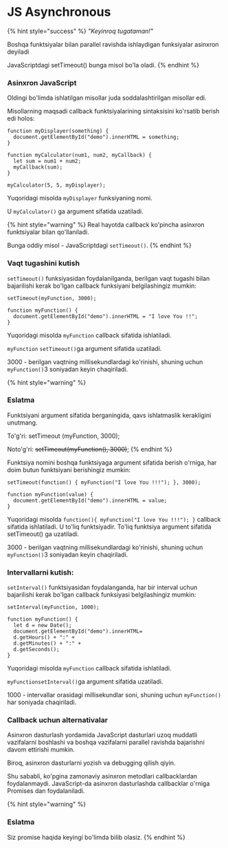 # JS Asynchronous

{% hint style="success" %}
_"Keyinroq tugataman!"_

Boshqa funktsiyalar bilan parallel ravishda ishlaydigan funksiyalar asinxron deyiladi

JavaScriptdagi setTimeout() bunga misol bo'la oladi.
{% endhint %}

### Asinxron JavaScript

Oldingi bo'limda ishlatilgan misollar juda soddalashtirilgan misollar edi.

Misollarning maqsadi callback funktsiyalarining sintaksisini ko'rsatib berish edi holos:

```
function myDisplayer(something) {
  document.getElementById("demo").innerHTML = something;
}

function myCalculator(num1, num2, myCallback) {
  let sum = num1 + num2;
  myCallback(sum);
}

myCalculator(5, 5, myDisplayer);
```

Yuqoridagi misolda `myDisplayer` funksiyaning nomi.

U `myCalculator()` ga argument sifatida uzatiladi.

{% hint style="warning" %}
Real hayotda callback ko'pincha asinxron funktsiyalar bilan qo'llaniladi.

Bunga oddiy misol - JavaScriptdagi `setTimeout()`.
{% endhint %}

### Vaqt tugashini kutish

`setTimeout()` funksiyasidan foydalanilganda, berilgan vaqt tugashi bilan bajarilishi kerak bo'lgan  callback funksiyani belgilashingiz mumkin:

```
setTimeout(myFunction, 3000);

function myFunction() {
  document.getElementById("demo").innerHTML = "I love You !!";
}
```

Yuqoridagi misolda `myFunction` callback sifatida ishlatiladi.

`myFunction` `setTimeout()`ga argument sifatida uzatiladi.

3000 - berilgan vaqtning millisekundlardagi ko'rinishi, shuning uchun `myFunction()`3 soniyadan keyin chaqiriladi.

{% hint style="warning" %}
### Eslatma

Funktsiyani argument sifatida berganingida, qavs ishlatmaslik kerakligini unutmang.

To'g'ri: setTimeout (myFunction, 3000);

Noto'g'ri: ~~setTimeout(myFunction(), 3000)~~;
{% endhint %}

Funktsiya nomini boshqa funktsiyaga argument sifatida berish o'rniga, har doim butun funktsiyani berishingiz mumkin:

```
setTimeout(function() { myFunction("I love You !!!"); }, 3000);

function myFunction(value) {
  document.getElementById("demo").innerHTML = value;
}
```

Yuqoridagi misolda `function(){ myFunction("I love You !!!"); }` callback sifatida ishlatiladi. U to'liq funktsiyadir. To'liq funktsiya argument sifatida setTimeout() ga uzatiladi.

3000 - berilgan vaqtning millisekundlardagi ko'rinishi, shuning uchun `myFunction()`3 soniyadan keyin chaqiriladi.

### Intervallarni kutish:

`setInterval()` funktsiyasidan foydalanganda, har bir interval uchun bajarilishi kerak bo'lgan callback funksiyasi belgilashingiz mumkin:

```
setInterval(myFunction, 1000);

function myFunction() {
  let d = new Date();
  document.getElementById("demo").innerHTML=
  d.getHours() + ":" +
  d.getMinutes() + ":" +
  d.getSeconds();
}
```

Yuqoridagi misolda `myFunction` callback sifatida ishlatiladi.

`myFunctionsetInterval()`ga argument sifatida uzatiladi.

1000 - intervallar orasidagi millisekundlar soni, shuning uchun `myFunction()` har soniyada chaqiriladi.

### Callback uchun alternativalar

Asinxron dasturlash yordamida JavaScript dasturlari uzoq muddatli vazifalarni boshlashi va boshqa vazifalarni parallel ravishda bajarishni davom ettirishi mumkin.

Biroq, asinxron dasturlarni yozish va debugging qilish qiyin.

Shu sababli, ko'pgina zamonaviy asinxron metodlari callbacklardan foydalanmaydi. JavaScript-da asinxron dasturlashda callbacklar o'rniga Promises dan foydalaniladi.

{% hint style="warning" %}
### Eslatma

Siz promise haqida keyingi bo'limda bilib olasiz.
{% endhint %}
